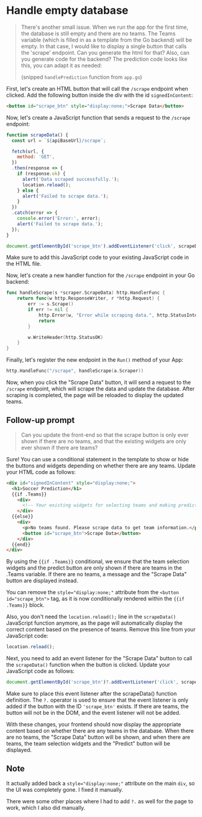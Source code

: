 # Handle empty database

> There's another small issue. When we run the app for the first time, the database is still empty and there are no teams. The Teams variable (which is filled in as a template from the Go backend) will be empty. In that case, I would like to display a single button that calls the 'scrape' endpoint. Can you generate the html for that? Also, can you generate code for the backend? The prediction code looks like this, you can adapt it as needed:
>
> (snipped `handlePrediction` function from `app.go`)

First, let's create an HTML button that will call the `/scrape` endpoint when clicked. Add the following button inside the div with the id `signedInContent`:

```html
<button id="scrape_btn" style="display:none;">Scrape Data</button>
```

Now, let's create a JavaScript function that sends a request to the `/scrape` endpoint:

```javascript
function scrapeData() {
  const url = `${apiBaseUrl}/scrape`;

  fetch(url, {
    method: 'GET',
  })
  .then(response => {
    if (response.ok) {
      alert('Data scraped successfully.');
      location.reload();
    } else {
      alert('Failed to scrape data.');
    }
  })
  .catch(error => {
    console.error('Error:', error);
    alert('Failed to scrape data.');
  });
}

document.getElementById('scrape_btn').addEventListener('click', scrapeData);
```

Make sure to add this JavaScript code to your existing JavaScript code in the HTML file.

Now, let's create a new handler function for the `/scrape` endpoint in your Go backend:

```go
func handleScrape(s *scraper.ScrapeData) http.HandlerFunc {
	return func(w http.ResponseWriter, r *http.Request) {
		err := s.Scrape()
		if err != nil {
			http.Error(w, "Error while scraping data.", http.StatusInternalServerError)
			return
		}

		w.WriteHeader(http.StatusOK)
	}
}
```

Finally, let's register the new endpoint in the `Run()` method of your App:

```go
http.HandleFunc("/scrape", handleScrape(a.Scraper))
```

Now, when you click the "Scrape Data" button, it will send a request to the `/scrape` endpoint, which will scrape the data and update the database. After scraping is completed, the page will be reloaded to display the updated teams.

## Follow-up prompt

> Can you update the front-end so that the scrape button is only ever shown if there are no teams, and that the existing widgets are only ever shown if there are teams?

Sure! You can use a conditional statement in the template to show or hide the buttons and widgets depending on whether there are any teams. Update your HTML code as follows:

```html
<div id="signedInContent" style="display:none;">
  <h1>Soccer Prediction</h1>
  {{if .Teams}}
    <div>
      <!-- Your existing widgets for selecting teams and making predictions -->
    </div>
  {{else}}
    <div>
      <p>No teams found. Please scrape data to get team information.</p>
      <button id="scrape_btn">Scrape Data</button>
    </div>
  {{end}}
</div>
```

By using the `{{if .Teams}}` conditional, we ensure that the team selection widgets and the predict button are only shown if there are teams in the .Teams variable. If there are no teams, a message and the "Scrape Data" button are displayed instead.

You can remove the `style="display:none;"` attribute from the `<button id="scrape_btn">` tag, as it is now conditionally rendered within the `{{if .Teams}}` block.

Also, you don't need the `location.reload();` line in the `scrapeData()` JavaScript function anymore, as the page will automatically display the correct content based on the presence of teams. Remove this line from your JavaScript code:

```javascript
location.reload();
```

Next, you need to add an event listener for the "Scrape Data" button to call the `scrapeData()` function when the button is clicked. Update your JavaScript code as follows:

```javascript
document.getElementById('scrape_btn')?.addEventListener('click', scrapeData);
```

Make sure to place this event listener after the scrapeData() function definition. The `?.` operator is used to ensure that the event listener is only added if the button with the ID `'scrape_btn'` exists. If there are teams, the button will not be in the DOM, and the event listener will not be added.

With these changes, your frontend should now display the appropriate content based on whether there are any teams in the database. When there are no teams, the "Scrape Data" button will be shown, and when there are teams, the team selection widgets and the "Predict" button will be displayed.

## Note

It actually added back a `style="display:none;"` attribute on the main `div`, so the UI was completely gone. I fixed it manually.

There were some other places where I had to add `?.` as well for the page to work, which I also did manually.
